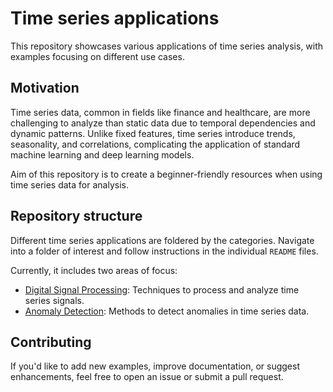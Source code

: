 # Time series applications

This repository showcases various applications of time series analysis, with
examples focusing on different use cases.

## Motivation

Time series data, common in fields like finance and healthcare, are more
challenging to analyze than static data due to temporal dependencies and dynamic
patterns. Unlike fixed features, time series introduce trends, seasonality, and
correlations, complicating the application of standard machine learning and deep
learning models.

Aim of this repository is to create a beginner-friendly resources when using
time series data for analysis.

## Repository structure

Different time series applications are foldered by the categories. Navigate into
a folder of interest and follow instructions in the individual `README` files.

Currently, it includes two areas of focus:

- [Digital Signal Processing](./digital_signal_processing/README.md): Techniques
  to process and analyze time series signals.
- [Anomaly Detection](./anomaly_detection/README.md): Methods to detect anomalies in time series data.

## Contributing

If you'd like to add new examples, improve documentation, or suggest
enhancements, feel free to open an issue or submit a pull request.

